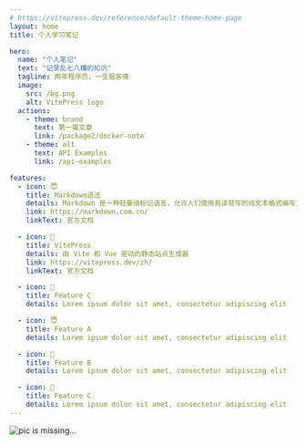 ```yaml
---
# https://vitepress.dev/reference/default-theme-home-page
layout: home
title: 个人学习笔记

hero:
  name: "个人笔记"
  text: "记录乱七八糟的知识"
  tagline: 两年程序员，一生极客情
  image:
    src: /bg.png
    alt: VitePress logo
  actions:
    - theme: brand
      text: 第一篇文章
      link: /package2/docker-note
    - theme: alt
      text: API Examples
      link: /api-examples

features:
  - icon: 😇
    title: Markdown语法
    details: Markdown 是一种轻量级标记语言，允许人们使用易读易写的纯文本格式编写文档
    link: https://markdown.com.cn/
    linkText: 官方文档

  - icon: 🥰
    title: VitePress
    details: 由 Vite 和 Vue 驱动的静态站点生成器
    link: https://vitepress.dev/zh/
    linkText: 官方文档

  - icon: 🤪
    title: Feature C
    details: Lorem ipsum dolor sit amet, consectetur adipiscing elit

  - icon: 😇
    title: Feature A
    details: Lorem ipsum dolor sit amet, consectetur adipiscing elit

  - icon: 🥰
    title: Feature B
    details: Lorem ipsum dolor sit amet, consectetur adipiscing elit

  - icon: 🤪
    title: Feature C
    details: Lorem ipsum dolor sit amet, consectetur adipiscing elit
---
```


![pic is missing...](/home-bg.jpg)
